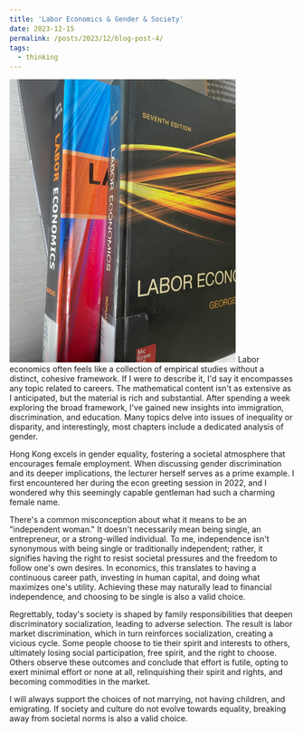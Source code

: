 ```yaml
---
title: 'Labor Economics & Gender & Society'
date: 2023-12-15 
permalink: /posts/2023/12/blog-post-4/
tags:
  - thinking
---
```

<img src='/images/labor_book.jpg' height="500" width="400">
Labor economics often feels like a collection of empirical studies without a distinct, cohesive framework. If I were to describe it, I'd say it encompasses any topic related to careers. The mathematical content isn't as extensive as I anticipated, but the material is rich and substantial. After spending a week exploring the broad framework, I've gained new insights into immigration, discrimination, and education. Many topics delve into issues of inequality or disparity, and interestingly, most chapters include a dedicated analysis of gender.

Hong Kong excels in gender equality, fostering a societal atmosphere that encourages female employment. When discussing gender discrimination and its deeper implications, the lecturer herself serves as a prime example. I first encountered her during the econ greeting session in 2022, and I wondered why this seemingly capable gentleman had such a charming female name.

There's a common misconception about what it means to be an "independent woman." It doesn't necessarily mean being single, an entrepreneur, or a strong-willed individual. To me, independence isn't synonymous with being single or traditionally independent; rather, it signifies having the right to resist societal pressures and the freedom to follow one's own desires. In economics, this translates to having a continuous career path, investing in human capital, and doing what maximizes one's utility. Achieving these may naturally lead to financial independence, and choosing to be single is also a valid choice.

Regrettably, today's society is shaped by family responsibilities that deepen discriminatory socialization, leading to adverse selection. The result is labor market discrimination, which in turn reinforces socialization, creating a vicious cycle. Some people choose to tie their spirit and interests to others, ultimately losing social participation, free spirit, and the right to choose. Others observe these outcomes and conclude that effort is futile, opting to exert minimal effort or none at all, relinquishing their spirit and rights, and becoming commodities in the market.

I will always support the choices of not marrying, not having children, and emigrating. If society and culture do not evolve towards equality, breaking away from societal norms is also a valid choice.
